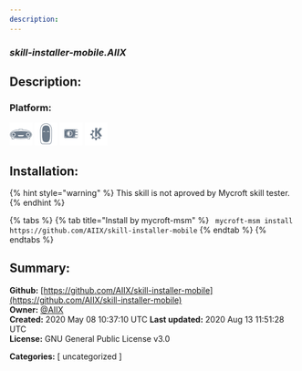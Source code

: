 ```yaml
---
description: 
---
```


### _skill-installer-mobile.AIIX_  
## Description:  
  
  
  
### Platform:  
 ![Mark I](../.gitbook/assets/mark-1-icon.png)  ![Mark II](../.gitbook/assets/mark-2-icon.png)  ![Picroft](../.gitbook/assets/picroft-icon.png)  ![plasmoid](../.gitbook/assets/kde.png)   
## Installation:  
{% hint style="warning" %}
This skill is not aproved by Mycroft skill tester.
{% endhint %}
    
{% tabs %}
{% tab title="Install by mycroft-msm" %}
``` mycroft-msm install https://github.com/AIIX/skill-installer-mobile```
{% endtab %}
  {% endtabs %}
    
## Summary:  
**Github:** [https://github.com/AIIX/skill-installer-mobile](https://github.com/AIIX/skill-installer-mobile)  
**Owner:** [@AIIX](https://github.com/AIIX)  
**Created:** 2020 May 08 10:37:10 UTC  **Last updated:** 2020 Aug 13 11:51:28 UTC  
**License:** GNU General Public License v3.0  
  
**Categories:** [ uncategorized ]   
